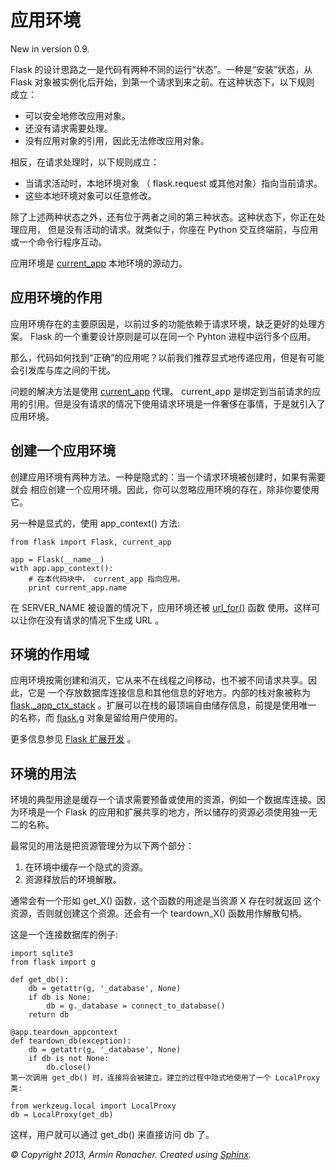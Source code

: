 # 应用环境

New in version 0.9.

Flask 的设计思路之一是代码有两种不同的运行“状态”。一种是“安装”状态，从 Flask 对象被实例化后开始，到第一个请求到来之前。在这种状态下，以下规则 成立：

* 可以安全地修改应用对象。
* 还没有请求需要处理。
* 没有应用对象的引用，因此无法修改应用对象。

相反，在请求处理时，以下规则成立：

* 当请求活动时，本地环境对象 （ flask.request 或其他对象）指向当前请求。
* 这些本地环境对象可以任意修改。

除了上述两种状态之外，还有位于两者之间的第三种状态。这种状态下，你正在处理应用， 但是没有活动的请求。就类似于，你座在 Python 交互终端前，与应用或一个命令行程序互动。

应用环境是 [current_app](http://dormousehole.readthedocs.org/en/latest/api.html#flask.current_app) 本地环境的源动力。

## 应用环境的作用

应用环境存在的主要原因是，以前过多的功能依赖于请求环境，缺乏更好的处理方案。 Flask 的一个重要设计原则是可以在同一个 Pyhton 进程中运行多个应用。

那么，代码如何找到“正确”的应用呢？以前我们推荐显式地传递应用，但是有可能会引发库与库之间的干扰。

问题的解决方法是使用 [current_app](http://dormousehole.readthedocs.org/en/latest/api.html#flask.current_app) 代理。 current_app 是绑定到当前请求的应用的引用。但是没有请求的情况下使用请求环境是一件奢侈在事情，于是就引入了应用环境。

## 创建一个应用环境

创建应用环境有两种方法。一种是隐式的：当一个请求环境被创建时，如果有需要就会 相应创建一个应用环境。因此，你可以忽略应用环境的存在，除非你要使用它。

另一种是显式的，使用 app_context() 方法:

```
from flask import Flask, current_app

app = Flask(__name__)
with app.app_context():
    # 在本代码块中， current_app 指向应用。
    print current_app.name
```

在 SERVER_NAME 被设置的情况下，应用环境还被 [url_for()](http://dormousehole.readthedocs.org/en/latest/api.html#flask.url_for) 函数 使用。这样可以让你在没有请求的情况下生成 URL 。

## 环境的作用域

应用环境按需创建和消灭，它从来不在线程之间移动，也不被不同请求共享。因此，它是 一个存放数据库连接信息和其他信息的好地方。内部的栈对象被称为 [flask._app_ctx_stack](http://dormousehole.readthedocs.org/en/latest/api.html#flask._app_ctx_stack) 。扩展可以在栈的最顶端自由储存信息，前提是使用唯一 的名称，而 [flask.g](http://dormousehole.readthedocs.org/en/latest/api.html#flask.g) 对象是留给用户使用的。

更多信息参见 [Flask 扩展开发](app-extend.md) 。

## 环境的用法

环境的典型用途是缓存一个请求需要预备或使用的资源，例如一个数据库连接。因为环境是一个 Flask 的应用和扩展共享的地方，所以储存的资源必须使用独一无二的名称。

最常见的用法是把资源管理分为以下两个部分：

1. 在环境中缓存一个隐式的资源。
2. 资源释放后的环境解散。

通常会有一个形如 get_X() 函数，这个函数的用途是当资源 X 存在时就返回 这个资源，否则就创建这个资源。还会有一个 teardown_X() 函数用作解散句柄。

这是一个连接数据库的例子:

```
import sqlite3
from flask import g

def get_db():
    db = getattr(g, '_database', None)
    if db is None:
        db = g._database = connect_to_database()
    return db

@app.teardown_appcontext
def teardown_db(exception):
    db = getattr(g, '_database', None)
    if db is not None:
        db.close()
第一次调用 get_db() 时，连接将会被建立。建立的过程中隐式地使用了一个 LocalProxy 类:

from werkzeug.local import LocalProxy
db = LocalProxy(get_db)
```

这样，用户就可以通过 get_db() 来直接访问 db 了。

*© Copyright 2013, Armin Ronacher. Created using [Sphinx](http://sphinx.pocoo.org/).*
